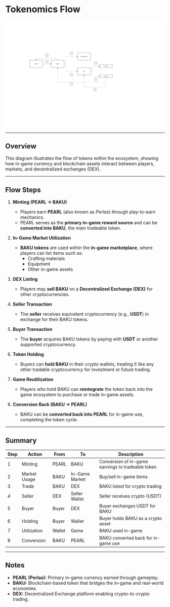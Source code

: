 # Tokenomics Flow

**![Tokenomics Flow Diagram](assets/tokenomics_flowchart.svg)**

---

## Overview
This diagram illustrates the flow of tokens within the ecosystem, showing how in-game currency and blockchain assets interact between players, markets, and decentralized exchanges (DEX).

---

## Flow Steps

1. **Minting (PEARL → BAKU)**
   - Players earn **PEARL** (also known as *Perlas*) through play-to-earn mechanics.
   - PEARL serves as the **primary in-game reward source** and can be **converted into BAKU**, the main tradeable token.

2. **In-Game Market Utilization**
   - **BAKU tokens** are used within the **in-game marketplace**, where players can list items such as:
     - Crafting materials  
     - Equipment  
     - Other in-game assets  

3. **DEX Listing**
   - Players may **sell BAKU** on a **Decentralized Exchange (DEX)** for other cryptocurrencies.

4. **Seller Transaction**
   - The **seller** receives equivalent cryptocurrency (e.g., **USDT**) in exchange for their BAKU tokens.

5. **Buyer Transaction**
   - The **buyer** acquires BAKU tokens by paying with **USDT** or another supported cryptocurrency.

6. **Token Holding**
   - Buyers can **hold BAKU** in their crypto wallets, treating it like any other tradable cryptocurrency for investment or future trading.

7. **Game Reutilization**
   - Players who hold BAKU can **reintegrate** the token back into the game ecosystem to purchase or trade in-game assets.

8. **Conversion Back (BAKU → PEARL)**
   - BAKU can be **converted back into PEARL** for in-game use, completing the token cycle.

---

## Summary

| Step | Action | From | To | Description |
|------|---------|------|----|-------------|
| 1 | Minting | PEARL | BAKU | Conversion of in-game earnings to tradeable token |
| 2 | Market Usage | BAKU | In-Game Market | Buy/sell in-game items |
| 3 | Trade | BAKU | DEX | BAKU listed for crypto trading |
| 4 | Seller | DEX | Seller Wallet | Seller receives crypto (USDT) |
| 5 | Buyer | Buyer | DEX | Buyer exchanges USDT for BAKU |
| 6 | Holding | Buyer | Wallet | Buyer holds BAKU as a crypto asset |
| 7 | Utilization | Wallet | Game | BAKU used in-game |
| 8 | Conversion | BAKU | PEARL | BAKU converted back for in-game use |

---

## Notes
- **PEARL (Perlas):** Primary in-game currency earned through gameplay.  
- **BAKU:** Blockchain-based token that bridges the in-game and real-world economies.  
- **DEX:** Decentralized Exchange platform enabling crypto-to-crypto trading.  




